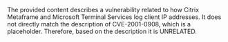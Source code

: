 The provided content describes a vulnerability related to how Citrix Metaframe and Microsoft Terminal Services log client IP addresses. It does not directly match the description of CVE-2001-0908, which is a placeholder. Therefore, based on the description it is UNRELATED.